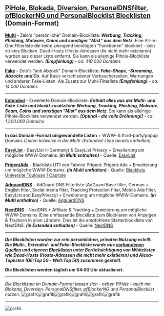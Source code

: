 ## [PiHole, Blokada, Diversion, PersonalDNSfilter, pfBlockerNG und PersonalBlocklist Blocklisten](https://github.com/Zelo72/rpi/tree/master/pihole/blocklists) (Domain-Format)

[**Multi**](https://raw.githubusercontent.com/Zelo72/rpi/master/pihole/blocklists/multi.txt) - Zelo's "persönliche" Domain-Blockliste: ***Werbung, Tracking, Phishing, Malware, Coins und sonstiger "Mist" aus dem Netz***. Eine All-in-One Filterliste die keine zwingend benötigten "Funktionen" blockiert - kein striktes Blocken. Dead-Hosts (Hosts-Adressen die nicht mehr existieren) wurden aus dieser Liste entfernt. Sie kann als alleinige Pihole-Blockliste verwendet werden. ***(Empfehlung)*** *- ca. 410.000 Domains*

[**Fake**](https://raw.githubusercontent.com/Zelo72/rpi/master/pihole/blocklists/fake.txt) - Zelo's "anti Abzock" Domain-Blockliste: ***Fake-Shops, -Streaming, Abzocke und Co***. Auf Basis verschiedener Verbaucherseiten, Warnungen und anderen Fake-Listen. Als Zusatz zur Multi-Filterliste ***(Empfehlung)*** *- ca. 14.000 Domains*

---

[**Extended**](https://raw.githubusercontent.com/Zelo72/rpi/master/pihole/blocklists/ext.txt) - Erweiterte Domain-Blockliste: ***Enthält alles aus der Multi- und Fake-Liste und blockt zusätzliche Werbung, Tracking, Phishing, Malware, Scam, Coins und sonstigen "Mist" aus dem Netz***. Sie kann als alleinige Pihole-Blockliste verwendet werden. ***(Optinal - die volle Dröhnung!)*** *- ca. 1.300.000 Domains*

---

**In das Domain-Format umgewandelte Listen** + WWW- & third-party/popup Domains *(Listen teilweise in der Multi-/Extended-Liste bereits enthalten)*

[**EasyList**](https://raw.githubusercontent.com/Zelo72/rpi/master/pihole/blocklists/easylist.txt) - EasyList (+Germany) & EasyList Privacy + Erweiterung um mögliche WWW-Domains. ***(in Multi enthalten)*** - Quelle: [EasyList](https://easylist.to/)

[**PrigentAds**](https://raw.githubusercontent.com/Zelo72/rpi/master/pihole/blocklists/prigentads.txt) - Blacklists UT1 von Fabrice Prigent: Prigent-Ads + Erweiterung um mögliche WWW-Domains. ***(in Multi enthalten)*** - Quelle: [Blacklists Université Toulouse 1 Capitole](https://dsi.ut-capitole.fr/blacklists/index_en.php)

[**AdguardDNS**](https://raw.githubusercontent.com/Zelo72/rpi/master/pihole/blocklists/adguarddns.txt) - AdGuard DNS Filterliste (AdGuard Base filter, German + English filter, Social media filter, Tracking Protection filter, Mobile Ads filter, EasyList and EasyPrivacy) + Erweiterung um mögliche WWW-Domains. ***(in Multi enthalten)*** - Quelle: [AdguardDNS](https://github.com/AdguardTeam)

[**NextDNS**](https://raw.githubusercontent.com/Zelo72/rpi/master/pihole/blocklists/nextdns.txt) - NextDNS + Affiliate & Tracking + Erweiterung um mögliche WWW-Domains (Eine umfassende Blockliste zum Blockieren von Anzeigen & Trackern in allen Ländern. Dies ist die empfohlene Starterblockliste von NextDNS. ***(in Extended enthalten)*** - Quelle: [NextDNS](https://github.com/nextdns)

---

***Die Blocklisten wurden zur rein persönlichen, privaten Nutzung estellt. Die Multi-, Extended- und Fake-Blockliste wurde aus [vorhandenen Quellen](https://github.com/Zelo72/rpi/tree/master/pihole/blocklists/quellen) und eigenen [Blacklisten](https://github.com/Zelo72/rpi/tree/master/pihole/blocklists/quellen) unter Berücksichtigung von Whitelisten wie Dead-Hosts (Hosts-Adressen die nicht mehr existieren) und Alexa-Toplisten (DE:Top 50 - Welt:Top 50) zusammen gestellt.***

**Die Blocklisten werden täglich um 04:00 Uhr aktualisiert.**

---

*Die Blocklisten im Domain-Format lassen sich - neben PiHole - auch mit Blokada, Diversion, PersonalDNSfilter, pfBlockerNG und PersonalBlocklist nutzen.* ![grafik](https://user-images.githubusercontent.com/62211544/117189136-22048a80-adde-11eb-933d-6e4159fc47d9.png)![grafik](https://user-images.githubusercontent.com/62211544/117189274-4a8c8480-adde-11eb-9d58-b035a211dbdc.png)![grafik](https://user-images.githubusercontent.com/62211544/117189305-55dfb000-adde-11eb-978d-de741fc269a6.png)![grafik](https://user-images.githubusercontent.com/62211544/117189369-6b54da00-adde-11eb-97bd-7ef01a33b12a.png)![grafik](https://user-images.githubusercontent.com/62211544/117189399-7445ab80-adde-11eb-8ab5-d7aeb652269e.png)![grafik](https://user-images.githubusercontent.com/62211544/117189443-7f004080-adde-11eb-99f3-a73c943bf5e1.png)

---

![grafik](https://user-images.githubusercontent.com/62211544/117188555-76f3d100-addd-11eb-8eb8-1688bd9d444a.png)
